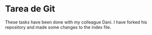 # Tarea de Git

These tasks have been done with my colleague Dani. I have forked his repository and made some changes to the index file.             
